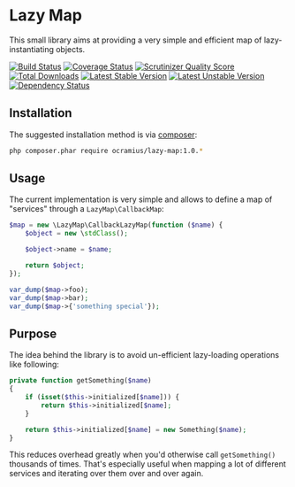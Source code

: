 # Lazy Map

This small library aims at providing a very simple and efficient map of lazy-instantiating objects.

[![Build Status](https://travis-ci.org/Ocramius/LazyMap.png?branch=master)](https://travis-ci.org/Ocramius/LazyMap)
[![Coverage Status](https://coveralls.io/repos/Ocramius/LazyMap/badge.png?branch=master)](https://coveralls.io/r/Ocramius/LazyMap)
[![Scrutinizer Quality Score](https://scrutinizer-ci.com/g/Ocramius/LazyMap/badges/quality-score.png?s=7b727f09ad4fe0ff092312a85eec8999e2e3e120)](https://scrutinizer-ci.com/g/Ocramius/LazyMap/)
[![Total Downloads](https://poser.pugx.org/ocramius/lazy-map/downloads.png)](https://packagist.org/packages/ocramius/lazy-map)
[![Latest Stable Version](https://poser.pugx.org/ocramius/lazy-map/v/stable.png)](https://packagist.org/packages/ocramius/lazy-map)
[![Latest Unstable Version](https://poser.pugx.org/ocramius/lazy-map/v/unstable.png)](https://packagist.org/packages/ocramius/lazy-map)
[![Dependency Status](https://www.versioneye.com/package/php--ocramius--lazy-map/badge.png)](https://www.versioneye.com/package/php--ocramius--lazy-map)

## Installation

The suggested installation method is via [composer](https://getcomposer.org/):

```sh
php composer.phar require ocramius/lazy-map:1.0.*
```

## Usage

The current implementation is very simple and allows to define a map of "services" through a
`LazyMap\CallbackMap`:

```php
$map = new \LazyMap\CallbackLazyMap(function ($name) {
    $object = new \stdClass();

    $object->name = $name;

    return $object;
});

var_dump($map->foo);
var_dump($map->bar);
var_dump($map->{'something special'});
```

## Purpose

The idea behind the library is to avoid un-efficient lazy-loading operations like following:

```php
private function getSomething($name)
{
    if (isset($this->initialized[$name])) {
        return $this->initialized[$name];
    }

    return $this->initialized[$name] = new Something($name);
}
```

This reduces overhead greatly when you'd otherwise call `getSomething()` thousands of times.
That's especially useful when mapping a lot of different services and iterating over them
over and over again.
